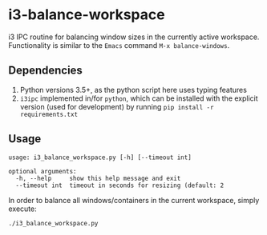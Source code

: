 # i3-balance-workspace
i3 IPC routine for balancing window sizes in the currently active workspace. Functionality is similar to the `Emacs` command `M-x balance-windows`.

## Dependencies

1. Python versions 3.5+, as the python script here uses typing features
2. `i3ipc` implemented in/for `python`, which can be installed with the explicit version (used for development) by running `pip install -r requirements.txt`

## Usage

```
usage: i3_balance_workspace.py [-h] [--timeout int]

optional arguments:
  -h, --help     show this help message and exit
  --timeout int  timeout in seconds for resizing (default: 2
```

In order to balance all windows/containers in the current workspace, simply execute:

```shell
./i3_balance_workspace.py
```
